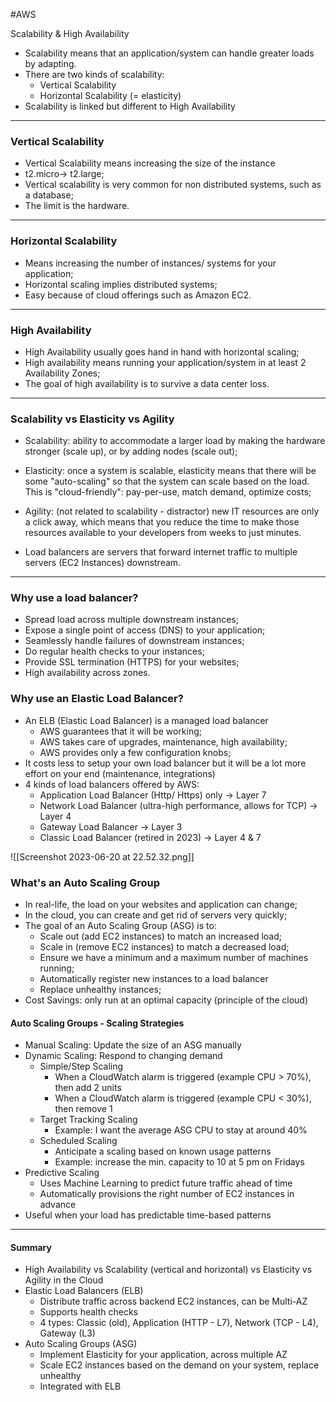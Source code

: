 #AWS 

Scalability & High Availability
- Scalability means that an application/system can handle greater loads by adapting.
- There are two kinds of scalability:
	- Vertical Scalability
	- Horizontal Scalability (= elasticity)
- Scalability is linked but different to High Availability

---

### Vertical Scalability
- Vertical Scalability means increasing the size of the instance
- t2.micro-> t2.large;
- Vertical scalability is very common for non distributed systems, such as a database;
- The limit is the hardware.

---

### Horizontal Scalability
- Means increasing the number of instances/ systems for your application;
- Horizontal scaling implies distributed systems;
- Easy because of cloud offerings such as Amazon EC2.

---

### High Availability
- High Availability usually goes hand in hand with horizontal scaling;
- High availability means running your application/system in at least 2 Availability Zones;
- The goal of high availability is to survive a data center loss.

---

### Scalability vs Elasticity vs Agility
- Scalability: ability to accommodate a larger load by making the hardware stronger (scale up), or by adding nodes (scale out);
- Elasticity: once a system is scalable, elasticity means that there will be some "auto-scaling" so that the system can scale based on the load. This is "cloud-friendly": pay-per-use, match demand, optimize costs;
- Agility: (not related to scalability - distractor) new IT resources are only a click away, which means that you reduce the time to make those resources available to your developers from weeks to just minutes.

- Load balancers are servers that forward internet traffic to multiple servers (EC2 Instances) downstream.

---

### Why use a load balancer?
- Spread load across multiple downstream instances;
- Expose a single point of access (DNS) to your application;
- Seamlessly handle failures of downstream instances;
- Do regular health checks to your instances;
- Provide SSL termination (HTTPS) for your websites;
- High availability across zones.

### Why use an Elastic Load Balancer?
- An ELB (Elastic Load Balancer) is a managed load balancer
	- AWS guarantees that it will be working;
	- AWS takes care of upgrades, maintenance, high availability;
	- AWS provides only a few configuration knobs;
- It costs less to setup your own load balancer but it will be a lot more effort on your end (maintenance, integrations)
- 4 kinds of load balancers offered by AWS:
	- Application Load Balancer (Http/ Https) only -> Layer 7
	- Network Load Balancer (ultra-high performance, allows for TCP) -> Layer 4
	- Gateway Load Balancer -> Layer 3
	- Classic Load Balancer (retired in 2023) -> Layer 4 & 7

![[Screenshot 2023-06-20 at 22.52.32.png]]

### What's an Auto Scaling Group
- In real-life, the load on your websites and application can change;
- In the cloud, you can create and get rid of servers very quickly;
- The goal of an Auto Scaling Group (ASG) is to:
	- Scale out (add EC2 instances) to match an increased load;
	- Scale in (remove EC2 instances) to match a decreased load;
	- Ensure we have a minimum and a maximum number of machines running;
	- Automatically register new instances to a load balancer
	- Replace unhealthy instances;
- Cost Savings: only run at an optimal capacity (principle of the cloud)

#### Auto Scaling Groups - Scaling Strategies
- Manual Scaling: Update the size of an ASG manually
- Dynamic Scaling: Respond to changing demand
	- Simple/Step Scaling
		- When a CloudWatch alarm is triggered (example CPU > 70%), then add 2 units
		- When a CloudWatch alarm is triggered (example CPU < 30%), then remove 1
	- Target Tracking Scaling
		- Example: I want the average ASG CPU to stay at around 40%
	- Scheduled Scaling
		- Anticipate a scaling based on known usage patterns
		- Example: increase the min. capacity to 10 at 5 pm on Fridays
- Predictive Scaling
	- Uses Machine Learning to predict future traffic ahead of time
	- Automatically provisions the right number of EC2 instances in advance
- Useful when your load has predictable time-based patterns

---

#### Summary

- High Availability vs Scalability (vertical and horizontal) vs Elasticity vs Agility in the Cloud
- Elastic Load Balancers (ELB)
	- Distribute traffic across backend EC2 instances, can be Multi-AZ
	- Supports health checks
	- 4 types: Classic (old), Application (HTTP - L7), Network (TCP - L4), Gateway (L3)
- Auto Scaling Groups (ASG)
	- Implement Elasticity for your application, across multiple AZ
	- Scale EC2 instances based on the demand on your system, replace unhealthy
	- Integrated with ELB